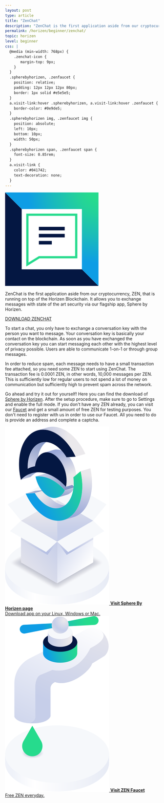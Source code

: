 ```yaml
---
layout: post
type: article
title: "ZenChat"
description: "ZenChat is the first application aside from our cryptocurrency, ZEN, that is running on top of the Horizen Blockchain."
permalink: /horizen/beginner/zenchat/
topic: horizen
level: beginner
css: |
  @media (min-width: 768px) {
    .zenchat-icon {
       margin-top: 9px;
    }
  }
  .spherebyhorizen, .zenfaucet {
    position: relative;
    padding: 12px 12px 12px 80px;
    border: 1px solid #e5e5e5;
  }
  a.visit-link:hover .spherebyhorizen, a.visit-link:hover .zenfaucet {
    border-color: #0e9de5;
  }
  .spherebyhorizen img, .zenfaucet img {
    position: absolute;
    left: 10px;
    bottom: 10px;
    width: 50px;
  }
  .spherebyhorizen span, .zenfaucet span {
    font-size: 0.85rem;
  }
  a.visit-link {
    color: #041742;
    text-decoration: none;
  }
---
```


<div class="row mb-3">
    <div class="col-md-3 col-lg-2">
        <img src="/assets/post_files/horizen/beginner/zenchat/zenchat-icon.svg" alt="ZenChat" class="zenchat-icon lead-icon"/>
    </div>
    <div class="col-md-9 col-lg-10 lead">
        <p>
            ZenChat is the first application aside from our cryptocurrency, ZEN, that is running on top of the Horizen Blockchain. It allows you to exchange messages with state of the art security via our flagship app, Sphere by Horizen.
        </p>
        <p class="mb-0">
            <a class="btn btn-info" href="https://www.horizen.global/zenchat/" target="_blank">DOWNLOAD ZENCHAT</a>
        </p>
    </div>
</div>

To start a chat, you only have to exchange a conversation key with the person you want to message. Your conversation key is basically your contact on the blockchain. As soon as you have exchanged the conversation key you can start messaging each other with the highest level of privacy possible. Users are able to communicate 1-on-1 or through group messages.

In order to reduce spam, each message needs to have a small transaction fee attached, so you need some ZEN to start using ZenChat. The transaction fee is 0.0001 ZEN, in other words, 10,000 messages per ZEN. This is sufficiently low for regular users to not spend a lot of money on communication but sufficiently high to prevent spam across the network.

Go ahead and try it out for yourself! Here you can find the download of [Sphere by Horizen](https://www.horizen.global/spherebyhorizen/). After the setup procedure, make sure to go to Settings and enable the full mode. If you don't have any ZEN already, you can visit our [Faucet](https://getzen.cash/) and get a small amount of free ZEN for testing purposes. You don't need to register with us in order to use our Faucet. All you need to do is provide an address and complete a captcha.

<div class="row mt-4">
    <div class="col-md-6 mt-5">
        <a href="https://www.horizen.global/spherebyhorizen/" target="_blank" class="visit-link">
            <div class="spherebyhorizen">
                <img src="/assets/post_files/horizen/beginner/zenchat/SbH.svg" alt="Sphere By Horizen"/>
                <strong>Visit Sphere By Horizen page</strong><br/>
                <span>Download app on your Linux, Windows or Mac.</span>
            </div>
        </a>
    </div>
    <div class="col-md-6 mt-5">
        <a href="https://getzen.cash/" target="_blank" class="visit-link">
            <div class="zenfaucet">
                <img src="/assets/post_files/horizen/beginner/zenchat/faucet.svg" alt="ZEN Faucet"/>
                <strong>Visit ZEN Faucet</strong><br/>
                <span>Free ZEN everyday.</span>
            </div>
        </a>
    </div>
</div>
